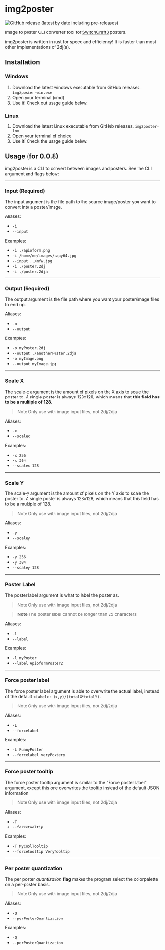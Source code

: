 # img2poster

![GitHub release (latest by date including pre-releases)](https://img.shields.io/github/v/release/PatriikPlays/img2poster?include_prereleases&label=Latest%20release&style=flat-square)

Image to poster CLI converter tool for [SwitchCraft3](https://sc3.io) posters.

img2poster is written in rust for speed and efficiency! It is faster than most other implementations of 2dj(a).

## Installation

### Windows

1. Download the latest windows executable from GitHub releases. `img2poster-win.exe`
2. Open your terminal (cmd)
3. Use it! Check out usage guide below.

### Linux

1. Download the latest Linux executable from GitHub releases. `img2poster-lnx`
2. Open your terminal of choice
3. Use it! Check the usage guide below.

## Usage (for 0.0.8)

img2poster is a CLI to convert between images and posters. See the CLI argument and flags below:

---
### Input **(Required)**

The input argument is the file path to the source image/poster you want to convert into a poster/image.

Aliases:

* `-i`
* `--input`

Examples:

* `-i ./apioform.png`
* `-i /home/me/images/capy64.jpg`
* `--input ../mfw.jpg`
* `-i ./poster.2dj`
* `-i ./poster.2dja`

---
### Output **(Required)**

The output argument is the file path where you want your poster/image files to end up.

Aliases:

* `-o`
* `--output`

Examples:

* `-o myPoster.2dj`
* `--output ./anotherPoster.2dja`
* `-o myImage.png`
* `--output myImage.jpg`

---
### Scale X

The scale-x argument is the amount of pixels on the X axis to scale the poster to. A single poster is always 128x128, which means that **this field has to be a multiple of 128.**

> Note
> Only use with image input files, not 2dj/2dja

Aliases:

* `-x`
* `--scalex`

Examples:

* `-x 256`
* `-x 384`
* `--scalex 128`

---
### Scale Y

The scale-y argument is the amount of pixels on the Y axis to scale the poster to. A single poster is always 128x128, which means that this field has to be a multiple of 128.

> Note
> Only use with image input files, not 2dj/2dja

Aliases:

* `-y`
* `--scaley`

Examples:

* `-y 256`
* `-y 384`
* `--scaley 128`

---
### Poster Label

The poster label argument is what to label the poster as.

> Note
> Only use with image input files, not 2dj/2dja

> **Note**
> The poster label cannot be longer than 25 characters

Aliases:

* `-l`
* `--label`

Examples:

* `-l myPoster`
* `--label ApioformPoster2`

---
### Force poster label

The force poster label argument is able to overwrite the actual label, instead of the default `<Label>: (x,y)/(totalX*totalY)`.

> Note
> Only use with image input files, not 2dj/2dja

Aliases:

* `-L`
* `--forcelabel`

Examples:

* `-L FunnyPoster`
* `--forcelabel veryPostery`

---
### Force poster tooltip

The force poster tooltip argument is similar to the "Force poster label" argument, except this one overwrites the tooltip instead of the default JSON information

> Note
> Only use with image input files, not 2dj/2dja

Aliases:

* `-T`
* `--forcetooltip`

Examples:

* `-T MyCoolTooltip`
* `--forcetooltip VeryTooltip`

---
### Per poster quantization

The per poster *quantization* **flag** makes the program select the colorpalette on a per-poster basis.

> Note
> Only use with image input files, not 2dj/2dja

Aliases:

* `-Q`
* `--perPosterQuantization`

Examples:

* `-Q`
* `--perPosterQuantization`
